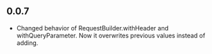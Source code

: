 ## 0.0.7
* Changed behavior of RequestBuilder.withHeader and withQueryParameter. Now it overwrites previous values instead of adding.
